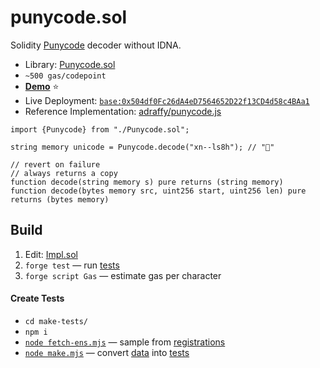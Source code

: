 # punycode.sol

Solidity [Punycode](https://datatracker.ietf.org/doc/html/rfc3492) decoder without IDNA.

* Library: [Punycode.sol](./src/Punycode.sol)
* `~500 gas/codepoint`
* [**Demo**](https://adraffy.github.io/punycode.sol/test/demo.html) ⭐
* Live Deployment: [`base:0x504df0Fc26dA4eD7564652D22f13CD4d58c4BAa1`](https://basescan.org/address/0x504df0Fc26dA4eD7564652D22f13CD4d58c4BAa1#code)
* Reference Implementation: [adraffy/punycode.js](https://github.com/adraffy/punycode.js/)

```solidity
import {Punycode} from "./Punycode.sol";

string memory unicode = Punycode.decode("xn--ls8h"); // "💩"

// revert on failure
// always returns a copy
function decode(string memory s) pure returns (string memory)
function decode(bytes memory src, uint256 start, uint256 len) pure returns (bytes memory)
```

## Build

1. Edit: [Impl.sol](./src/Impl.sol)
1. `forge test` — run [tests](./test/)
1. `forge script Gas` — estimate gas per character

#### Create Tests
* `cd make-tests/`
* `npm i`
* [`node fetch-ens.mjs`](./make-tests/fetch-ens.mjs) — sample from [registrations](https://github.com/adraffy/ens-labels/)
* [`node make.mjs`](./make-tests/make.mjs) — convert [data](./make-tests/data/) into [tests](./test/)
